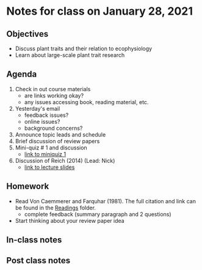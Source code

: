 # Notes for class on January 28, 2021

## Objectives
* Discuss plant traits and their relation to ecophysiology
* Learn about large-scale plant trait research

## Agenda
1. Check in out course materials
	- are links working okay?
	- any issues accessing book, reading material, etc.
2. Yesterday's email
	- feedback issues?
	- online issues?
	- background concerns?
3. Announce topic leads and schedule
4. Brief discussion of review papers
5. Mini-quiz # 1 and discussion
	- [link to miniquiz 1](../MiniQuizzes/miniquiz1_01.28.2021.md)
6. Discussion of Reich (2014) (Lead: Nick)
	- [link to lecture slides](../Lecture_slides/slides_01.28.2021.pdf)

## Homework
- Read Von Caemmerer and Farquhar (1981). The full citation and link can be found in the 
[Readings](../Readings) folder.
	- complete feedback (summary paragraph and 2 questions)
- Start thinking about your review paper idea

## In-class notes

## Post class notes
